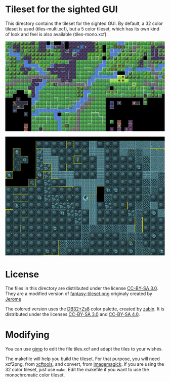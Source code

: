 # Tileset for the sighted GUI

This directory contains the tileset for the sighted GUI. By default,
a 32 color tileset is used (tiles-multi.xcf), but a 5 color tileset, which has
its own kind of look and feel is also available (tiles-mono.xcf).

![screenshot-multi](screenshot-multi.png?raw=true "screenshot of the 32 colors sighted gui")

![screenshot-mono](screenshot-mono.png?raw=true "screenshot of the 5 colors sighted gui")

# License

The files in this directory are distributed under the license [CC-BY-SA 3.0](https://creativecommons.org/licenses/by-sa/3.0/legalcode).
They are a modified version of [fantasy-tileset.png](https://opengameart.org/content/32x32-fantasy-tileset) originaly created by [Jerome](http://jerom-bd.blogspot.fr/)

The colored version uses the [DB32+Zs8](https://opengameart.org/content/lots-of-trees-and-plants-from-oga-db32-tilesets-pack-1) color palette, created by [zabin](http://duskrpg.blogspot.com/). It is distributed under the licenses [CC-BY-SA 3.0](https://creativecommons.org/licenses/by-sa/3.0/legalcode) and [CC-BY-SA 4.0](https://creativecommons.org/licenses/by-sa/4.0/legalcode).


# Modifying

You can use [gimp](http://gimp.org) to edit the file tiles.xcf and adapt the tiles to your wishes.

The makefile will help you build the tileset. For that purpose, you will need xcf2png, from [xcftools](http://henning.makholm.net/software), and convert, from [imagemagick](http://www.imagemagick.org/). If you are using the 32 color tileset, just use `make`. Edit the makefile if you want to use the monochromatic color tileset.
